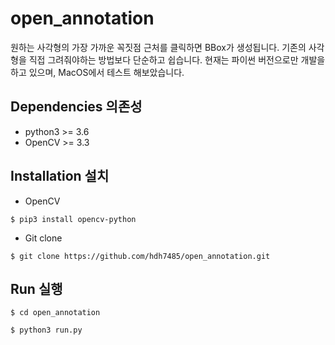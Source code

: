 # open_annotation
원하는 사각형의 가장 가까운 꼭짓점 근처를 클릭하면 BBox가 생성됩니다. 기존의 사각형을 직접 그려줘야하는 방법보다 단순하고 쉽습니다. 현재는 파이썬 버전으로만 개발을 하고 있으며, MacOS에서 테스트 해보았습니다.

## Dependencies 의존성
- python3 >= 3.6
- OpenCV >= 3.3

## Installation 설치
- OpenCV

`$ pip3 install opencv-python`
- Git clone

`$ git clone https://github.com/hdh7485/open_annotation.git`

## Run 실행
`$ cd open_annotation`

`$ python3 run.py`